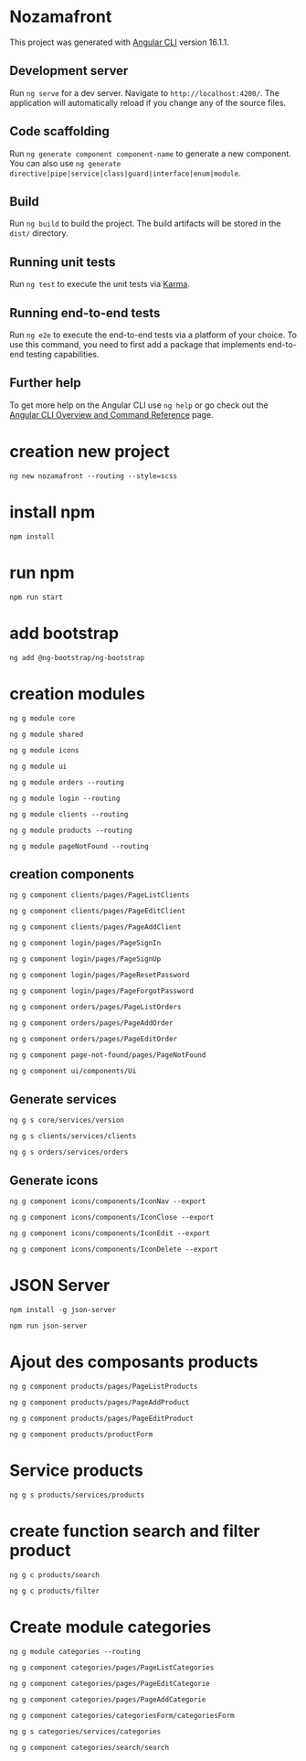 # Nozamafront

This project was generated with [Angular CLI](https://github.com/angular/angular-cli) version 16.1.1.

## Development server

Run `ng serve` for a dev server. Navigate to `http://localhost:4200/`. The application will automatically reload if you change any of the source files.

## Code scaffolding

Run `ng generate component component-name` to generate a new component. You can also use `ng generate directive|pipe|service|class|guard|interface|enum|module`.

## Build

Run `ng build` to build the project. The build artifacts will be stored in the `dist/` directory.

## Running unit tests

Run `ng test` to execute the unit tests via [Karma](https://karma-runner.github.io).

## Running end-to-end tests

Run `ng e2e` to execute the end-to-end tests via a platform of your choice. To use this command, you need to first add a package that implements end-to-end testing capabilities.

## Further help

To get more help on the Angular CLI use `ng help` or go check out the [Angular CLI Overview and Command Reference](https://angular.io/cli) page.

# creation new project

`ng new nozamafront --routing --style=scss`

# install npm

`npm install`

# run npm 

`npm run start`

# add bootstrap

`ng add @ng-bootstrap/ng-bootstrap`

# creation modules

`ng g module core`

`ng g module shared`

`ng g module icons`

`ng g module ui`

`ng g module orders --routing`

`ng g module login --routing`

`ng g module clients --routing`

`ng g module products --routing`

`ng g module pageNotFound --routing`

## creation  components

`ng g component clients/pages/PageListClients`

`ng g component clients/pages/PageEditClient`

`ng g component clients/pages/PageAddClient`



`ng g component login/pages/PageSignIn`

`ng g component login/pages/PageSignUp`

`ng g component login/pages/PageResetPassword`

`ng g component login/pages/PageForgotPassword`


`ng g component orders/pages/PageListOrders`

`ng g component orders/pages/PageAddOrder`

`ng g component orders/pages/PageEditOrder`

`ng g component page-not-found/pages/PageNotFound`


`ng g component ui/components/Ui`

## Generate services

`ng g s core/services/version`

`ng g s clients/services/clients`

`ng g s orders/services/orders`

## Generate icons

`ng g component icons/components/IconNav --export`

`ng g component icons/components/IconClose --export`

`ng g component icons/components/IconEdit --export`

`ng g component icons/components/IconDelete --export`

# JSON Server

`npm install -g json-server`

`npm run json-server`

# Ajout des composants products

`ng g component products/pages/PageListProducts `

`ng g component products/pages/PageAddProduct`

`ng g component products/pages/PageEditProduct`

`ng g component products/productForm`


# Service products

`ng g s products/services/products`

# create function search and filter product

`ng g c products/search`

`ng g c products/filter`

# Create module categories

`ng g module categories --routing`

`ng g component categories/pages/PageListCategories`

`ng g component categories/pages/PageEditCategorie`

`ng g component categories/pages/PageAddCategorie`

`ng g component categories/categoriesForm/categoriesForm`

`ng g s categories/services/categories`

`ng g component categories/search/search`
